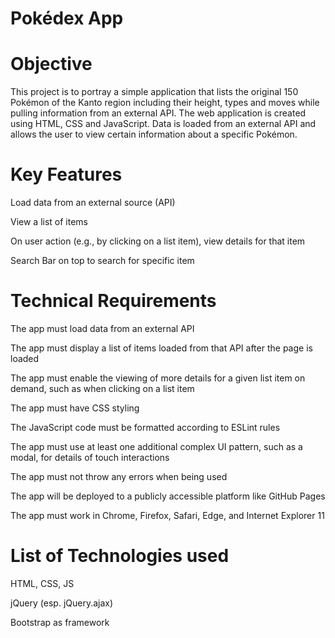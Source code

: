 # Pokédex App
# Objective
This project is to portray a simple application that lists the original 150 Pokémon of the Kanto region including their height, types and moves while pulling information from an external API. The web application is created using HTML, CSS and JavaScript. Data is loaded from an external API and allows the user to view certain information about a specific Pokémon.

# Key Features
Load data from an external source (API)

View a list of items

On user action (e.g., by clicking on a list item), view details for that item

Search Bar on top to search for specific item

# Technical Requirements
The app must load data from an external API

The app must display a list of items loaded from that API after the page is loaded

The app must enable the viewing of more details for a given list item on demand, such as when clicking on a list item

The app must have CSS styling

The JavaScript code must be formatted according to ESLint rules

The app must use at least one additional complex UI pattern, such as a modal, for details of touch interactions

The app must not throw any errors when being used

The app will be deployed to a publicly accessible platform like GitHub Pages

The app must work in Chrome, Firefox, Safari, Edge, and Internet Explorer 11

# List of Technologies used
HTML, CSS, JS

jQuery (esp. jQuery.ajax)

Bootstrap as framework
